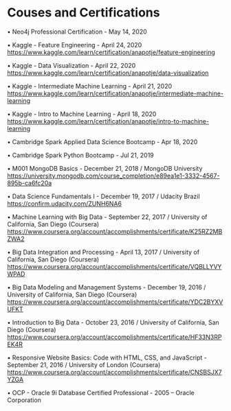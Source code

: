 # Couses and Certifications

•	Neo4j Professional Certification - May 14, 2020

•	Kaggle - Feature Engineering - April 24, 2020                         
https://www.kaggle.com/learn/certification/anapotje/feature-engineering

•	Kaggle - Data Visualization - April 22, 2020                         
https://www.kaggle.com/learn/certification/anapotje/data-visualization

•	Kaggle - Intermediate Machine Learning - April 21, 2020                         
https://www.kaggle.com/learn/certification/anapotje/intermediate-machine-learning

•	Kaggle - Intro to Machine Learning - April 18, 2020                         
https://www.kaggle.com/learn/certification/anapotje/intro-to-machine-learning

•	Cambridge Spark Applied Data Science Bootcamp - Apr 18, 2020

•	Cambridge Spark Python Bootcamp - Jul 21, 2019

•	M001 MongoDB Basics - December 21, 2018 / MongoDB University                         
https://university.mongodb.com/course_completion/e89ea1e1-3332-4567-895b-ca6fc20a

•	Data Science Fundamentals I - December 19, 2017 / Udacity Brazil                
https://confirm.udacity.com/ZUNH6NA6

•	Machine Learning with Big Data - September 22, 2017 / University of California, San Diego (Coursera)
https://www.coursera.org/account/accomplishments/certificate/K25RZ2MBZWA2

•	Big Data Integration and Processing - April 13, 2017 / University of California, San Diego (Coursera)
https://www.coursera.org/account/accomplishments/certificate/VQBLLYVYWPAD

•	Big Data Modeling and Management Systems - December 19, 2016 / University of California, San Diego (Coursera)
https://www.coursera.org/account/accomplishments/certificate/YDC2BYXVUFKT

•	Introduction to Big Data - October 23, 2016 / University of California, San Diego (Coursera)
https://www.coursera.org/account/accomplishments/certificate/HF33N3RPEK4R

•	Responsive Website Basics: Code with HTML, CSS, and JavaScript - September 21, 2016 / University of London (Coursera)
https://www.coursera.org/account/accomplishments/certificate/CNSBSJX7YZGA

•	OCP - Oracle 9i Database Certified Professional - 2005 – Oracle Corporation
